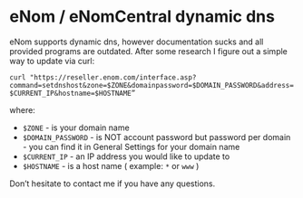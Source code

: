 # eNom / eNomCentral dynamic dns

eNom supports dynamic dns, however documentation sucks and all provided programs are outdated. After some research I figure out a simple way to update via curl:

`curl "https://reseller.enom.com/interface.asp?command=setdnshost&zone=$ZONE&domainpassword=$DOMAIN_PASSWORD&address=$CURRENT_IP&hostname=$HOSTNAME”`

where:

- `$ZONE` - is your domain name
- `$DOMAIN_PASSWORD` - is NOT account password but password per domain - you can find it in General Settings for your domain name
- `$CURRENT_IP` - an IP address you would like to update to
- `$HOSTNAME` - is a host name ( example: `*` or `www` )



Don’t hesitate to contact me if you have any questions. 
